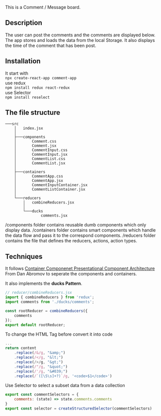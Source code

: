 This is a Comment / Message board.

## Description
The user can post the comments and the comments are displayed below. The app stores and loads the data from the local Storage. It also displays the time of the comment that has been post.

## Installation 
It start with <br />
```npx create-react-app comment-app``` <br />
use redux <br />
```npm install redux react-redux``` <br />
use Selector <br />
```npm install reselect``` <br />
 
## The file structure
```
───src
    │   index.jsx
    │
    ├───components
    │       Comment.css
    │       Comment.jsx
    │       CommentInput.css
    │       CommentInput.jsx
    │       CommentList.css
    │       CommentList.jsx
    │
    ├───containers
    │       CommentApp.css
    │       CommentApp.jsx
    │       CommentInputContainer.jsx
    │       CommentListContainer.jsx
    │
    └───reducers
        │   combineReducers.jsx
        │
        └───ducks
                comments.jsx
```
/components folder contains reusable dumb components which only display data.
/containers folder contains smart components which handle the data flow and pass it to the correspond components.
/reducers   folder contains the file that defines the reducers, actions, action types.

## Techniques
It follows [Container Componenet Presentational Component Architecture ](https://medium.com/@dan_abramov/smart-and-dumb-components-7ca2f9a7c7d0) From Dan Abromov to seperate the components and containers.

It also implements the **ducks Pattern**.

```javascript
// reducer/combineReducers.jsx
import { combineReducers } from 'redux';
import comments from './ducks/comments';

const rootReducer = combineReducers({
    comments
});
export default rootReducer;
```

To change the HTML Tag before convert it into code
```javascript
...
return content
    .replace(/&/g, "&amp;")
    .replace(/</g, "&lt;")
    .replace(/>/g, "&gt;")
    .replace(/"/g, "&quot;")
    .replace(/'/g, "&#039;")
    .replace(/`([\S\s]+?)`/g, '<code>$1</code>')
```

Use Selector to select a subset data from a data collection
```javascript
export const commentSelectors = {
    comments: (state) => state.comments.comments
}
export const selector = createStructuredSelector(commentSelectors)
```
